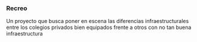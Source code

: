 ### Recreo

Un proyecto que busca poner en escena las diferencias infraestructurales entre los colegios privados bien equipados frente a otros  con no tan buena infraestructura
